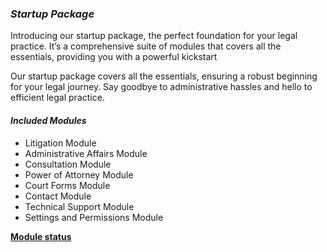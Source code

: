 

### ***Startup Package***
Introducing our startup package, the perfect foundation for your legal practice. It’s a comprehensive suite of modules that covers all the essentials, providing you with a powerful kickstart

Our startup package covers all the essentials, ensuring a robust beginning for your legal journey. Say goodbye to administrative hassles and hello to efficient legal practice.


#### ***Included Modules***

* Litigation Module
* Administrative Affairs Module
* Consultation Module
* Power of Attorney Module
* Court Forms Module
* Contact Module
* Technical Support Module 
* Settings and Permissions Module

**[Module status](https://lawmax.app/modules)**




 <!-- **[Module Link](https://www.markdownguide.org/basic-syntax/#overview)**



![Law Max](../images/lawmax-s-06.png "Logo") -->

<style>
.blank {
target-name:new;
target-new:tab;
}
    </style>
